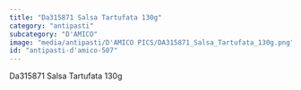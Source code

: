 ```yaml
---
title: "Da315871 Salsa Tartufata 130g"
category: "antipasti"
subcategory: "D'AMICO"
image: "media/antipasti/D'AMICO PICS/DA315871_Salsa_Tartufata_130g.png"
id: "antipasti-d'amico-507"
---
```


Da315871 Salsa Tartufata 130g
